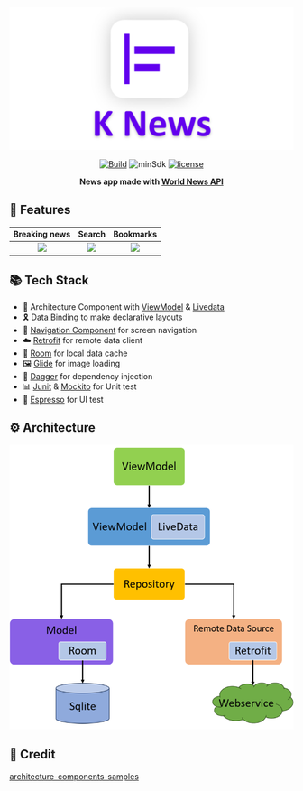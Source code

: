 <div align="center">
<img src="https://github.com/iamoscarliang/k-news/blob/master/screenshot/knews.png" width="600">

[![Build](https://github.com/iamoscarliang/k-news/workflows/Build/badge.svg)](https://github.com/iamoscarliang/k-news/actions)
![minSdk](https://img.shields.io/badge/minSdk-21-brightgreen)
[![license](https://img.shields.io/badge/license-MIT-brightgreen)](https://github.com/iamoscarliang/k-news/blob/master/LICENSE)

**News app made with [World News API](https://worldnewsapi.com/)**
</div>

## :pushpin: Features
Breaking news              | Search                    |  Bookmarks           
:-------------------------:|:-------------------------:|:-------------------------:
<img src="https://github.com/iamoscarliang/k-news/blob/master/screenshot/breakingnews.gif" width="200">|<img src="https://github.com/iamoscarliang/k-news/blob/master/screenshot/search.gif" width="200">|<img src="https://github.com/iamoscarliang/k-news/blob/master/screenshot/bookmarks.gif" width="200">

## :books: Tech Stack
- :wrench: Architecture Component with [ViewModel](https://developer.android.com/topic/libraries/architecture/viewmodel) & [Livedata](https://developer.android.com/topic/libraries/architecture/livedata)
- :reminder_ribbon: [Data Binding](https://developer.android.com/topic/libraries/data-binding) to make declarative layouts
- :ship: [Navigation Component](https://developer.android.com/guide/navigation) for screen navigation
- :cloud: [Retrofit](https://square.github.io/retrofit) for remote data client
- :floppy_disk: [Room](https://developer.android.com/training/data-storage/room) for local data cache
- :framed_picture: [Glide](https://github.com/bumptech/glide) for image loading
- :syringe: [Dagger](https://developer.android.com/training/dependency-injection/dagger-basics) for dependency injection
- :bar_chart: [Junit](https://developer.android.com/training/testing/local-tests) & [Mockito](https://github.com/mockito/mockito) for Unit test
- :iphone: [Espresso](https://developer.android.com/training/testing/espresso) for UI test

## :gear: Architecture
<img src="https://github.com/iamoscarliang/k-news/blob/master/screenshot/mvvm.png" width="600">

## :handshake: Credit
[architecture-components-samples](https://github.com/android/architecture-components-samples)
